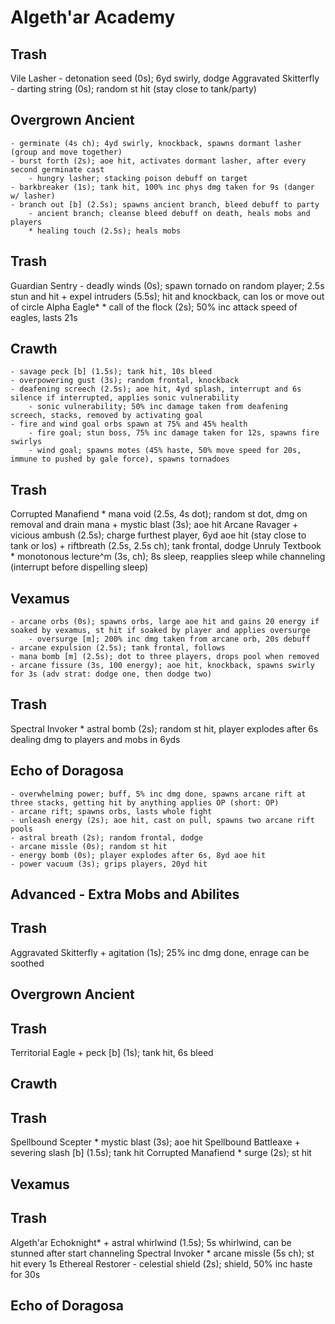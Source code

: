 # Algeth'ar Academy

## Trash
Vile Lasher
    - detonation seed (0s); 6yd swirly, dodge
Aggravated Skitterfly
    - darting string (0s); random st hit (stay close to tank/party)

## Overgrown Ancient
    - germinate (4s ch); 4yd swirly, knockback, spawns dormant lasher (group and move together)
    - burst forth (2s); aoe hit, activates dormant lasher, after every second germinate cast
        - hungry lasher; stacking poison debuff on target
    - barkbreaker (1s); tank hit, 100% inc phys dmg taken for 9s (danger w/ lasher)
    - branch out [b] (2.5s); spawns ancient branch, bleed debuff to party
        - ancient branch; cleanse bleed debuff on death, heals mobs and players
        * healing touch (2.5s); heals mobs

## Trash
Guardian Sentry
    - deadly winds (0s); spawn tornado on random player; 2.5s stun and hit
    + expel intruders (5.5s); hit and knockback, can los or move out of circle
Alpha Eagle*
    * call of the flock (2s); 50% inc attack speed of eagles, lasts 21s

## Crawth
    - savage peck [b] (1.5s); tank hit, 10s bleed
    - overpowering gust (3s); random frontal, knockback
    - deafening screech (2.5s); aoe hit, 4yd splash, interrupt and 6s silence if interrupted, applies sonic vulnerability
        - sonic vulnerability; 50% inc damage taken from deafening screech, stacks, removed by activating goal
    - fire and wind goal orbs spawn at 75% and 45% health
        - fire goal; stun boss, 75% inc damage taken for 12s, spawns fire swirlys
        - wind goal; spawns motes (45% haste, 50% move speed for 20s, immune to pushed by gale force), spawns tornadoes

## Trash
Corrupted Manafiend
    * mana void (2.5s, 4s dot); random st dot, dmg on removal and drain mana
    + mystic blast (3s); aoe hit
Arcane Ravager
    + vicious ambush (2.5s); charge furthest player, 6yd aoe hit (stay close to tank or los)
    + riftbreath (2.5s, 2.5s ch); tank frontal, dodge
Unruly Textbook
    * monotonous lecture^m (3s, ch); 8s sleep, reapplies sleep while channeling (interrupt before dispelling sleep)

## Vexamus
    - arcane orbs (0s); spawns orbs, large aoe hit and gains 20 energy if soaked by vexamus, st hit if soaked by player and applies oversurge
        - oversurge [m]; 200% inc dmg taken from arcane orb, 20s debuff
    - arcane expulsion (2.5s); tank frontal, follows
    - mana bomb [m] (2.5s); dot to three players, drops pool when removed
    - arcane fissure (3s, 100 energy); aoe hit, knockback, spawns swirly for 3s (adv strat: dodge one, then dodge two)

## Trash
Spectral Invoker
    * astral bomb (2s); random st hit, player explodes after 6s dealing dmg to players and mobs in 6yds

## Echo of Doragosa
    - overwhelming power; buff, 5% inc dmg done, spawns arcane rift at three stacks, getting hit by anything applies OP (short: OP)
    - arcane rift; spawns orbs, lasts whole fight
    - unleash energy (2s); aoe hit, cast on pull, spawns two arcane rift pools
    - astral breath (2s); random frontal, dodge
    - arcane missle (0s); random st hit
    - energy bomb (0s); player explodes after 6s, 8yd aoe hit
    - power vacuum (3s); grips players, 20yd hit




## Advanced - Extra Mobs and Abilites

## Trash
Aggravated Skitterfly
    + agitation (1s); 25% inc dmg done, enrage can be soothed

## Overgrown Ancient

## Trash
Territorial Eagle
    + peck [b] (1s); tank hit, 6s bleed

## Crawth

## Trash
Spellbound Scepter
    * mystic blast (3s); aoe hit
Spellbound Battleaxe
    + severing slash [b] (1.5s); tank hit
Corrupted Manafiend
    * surge (2s); st hit

## Vexamus

## Trash
Algeth'ar Echoknight*
    + astral whirlwind (1.5s); 5s whirlwind, can be stunned after start channeling
Spectral Invoker
    * arcane missle (5s ch); st hit every 1s
Ethereal Restorer
    - celestial shield (2s); shield, 50% inc haste for 30s

## Echo of Doragosa
